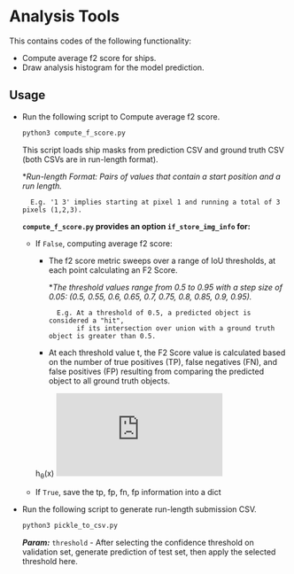 # Analysis Tools

This contains codes of the following functionality: 
- Compute average f2 score for ships.
- Draw analysis histogram for the model prediction.


## ##
## Usage
- Run the following script to Compute average f2 score.
    ```sh
    python3 compute_f_score.py
    ```
  This script loads ship masks from prediction CSV and ground truth CSV (both CSVs are in run-length format).
        
  **Run-length Format: Pairs of values that contain a start position and a run length.* 
            
        E.g. '1 3' implies starting at pixel 1 and running a total of 3 pixels (1,2,3).
  
  **`compute_f_score.py` provides an option `if_store_img_info` for:** 
      
    - If `False`, computing average f2 score:
        
        - The f2 score metric sweeps over a range of IoU thresholds, at each point calculating an F2 Score. 
            
            **The threshold values range from 0.5 to 0.95 with a step size of 0.05: 
            (0.5, 0.55, 0.6, 0.65, 0.7, 0.75, 0.8, 0.85, 0.9, 0.95).*
        
                E.g. At a threshold of 0.5, a predicted object is considered a "hit", 
                     if its intersection over union with a ground truth object is greater than 0.5.
        
        - At each threshold value t, the F2 Score value is calculated based on the number of true positives (TP), false 
        negatives (FN), and false positives (FP) resulting from comparing the predicted object to all ground truth objects.
        
        h<sub>&theta;</sub>(x)
       ![F_\beta=\frac{-b\pm\sqrt{b^2-4ac}}{2a}](https://latex.codecogs.com/svg.latex?x%3D%5Cfrac%7B-b%5Cpm%5Csqrt%7Bb%5E2-4ac%7D%7D%7B2a%7D)

        
    - If `True`, save the tp, fp, fn, fp information into a dict
    

 
 - Run the following script to generate run-length submission CSV.
    ```sh
    python3 pickle_to_csv.py
    ```
    ***Param:*** `threshold` - After selecting the confidence threshold on validation set, generate prediction of test 
    set, then apply the selected threshold here.